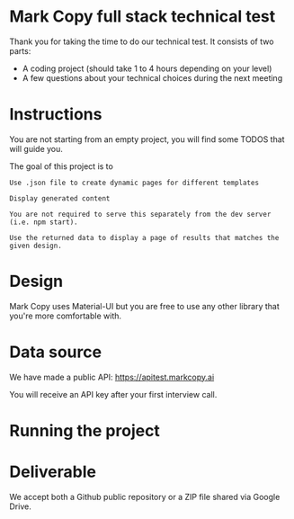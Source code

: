 # Mark Copy full stack technical test

Thank you for taking the time to do our technical test. It consists of two parts:

   - A coding project (should take 1 to 4 hours depending on your level)
   - A few questions about your technical choices during the next meeting


# Instructions

You are not starting from an empty project, you will find some TODOS that will guide you.

The goal of this project is to
    
    Use .json file to create dynamic pages for different templates
    
    Display generated content
    
    You are not required to serve this separately from the dev server (i.e. npm start).

    Use the returned data to display a page of results that matches the given design.



# Design

Mark Copy uses Material-UI but you are free to use any other library that you're more comfortable with.


# Data source

We have made a public API: https://apitest.markcopy.ai

You will receive an API key after your first interview call.


# Running the project


# Deliverable

We accept both a Github public repository or a ZIP file shared via Google Drive.


